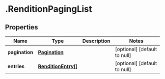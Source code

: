 # .RenditionPagingList

## Properties
Name | Type | Description | Notes
------------ | ------------- | ------------- | -------------
**pagination** | [**Pagination**](Pagination.md) |  | [optional] [default to null]
**entries** | [**RenditionEntry[]**](RenditionEntry.md) |  | [optional] [default to null]


